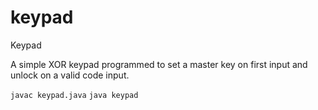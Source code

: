 # keypad
Keypad

A simple XOR keypad programmed to set a master key on first input and unlock on a valid code input.

`javac keypad.java`
`java keypad`